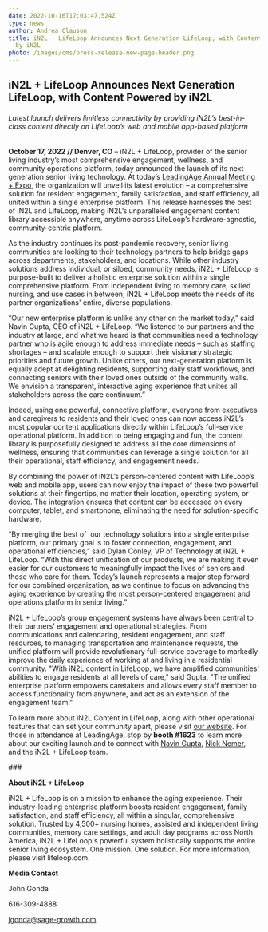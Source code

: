 ```yaml
---
date: 2022-10-16T17:03:47.524Z
type: news
author: Andrea Clauson
title: iN2L + LifeLoop Announces Next Generation LifeLoop, with Content Powered
  by iN2L
photo: /images/cms/press-release-new-page-header.png
---
```


## **iN2L + LifeLoop Announces Next Generation LifeLoop, with Content Powered by iN2L**

###### _Latest launch delivers limitless connectivity by providing iN2L’s best-in-class content directly on LifeLoop’s web and mobile app-based platform_

**October 17, 2022 // Denver, CO** – iN2L + LifeLoop, provider of the senior living industry’s most comprehensive engagement, wellness, and community operations platform, today announced the launch of its next generation senior living technology. At today’s [LeadingAge Annual Meeting + Expo](https://www.leadingageannualmeeting.org/index?_ga=2.133406030.1919421474.1665085050-915282721.1665085050), the organization will unveil its latest evolution – a comprehensive solution for resident engagement, family satisfaction, and staff efficiency, all united within a single enterprise platform. This release harnesses the best of iN2L and LifeLoop, making iN2L’s unparalleled engagement content library accessible anywhere, anytime across LifeLoop’s hardware-agnostic, community-centric platform.

As the industry continues its post-pandemic recovery, senior living communities are looking to their technology partners to help bridge gaps across departments, stakeholders, and locations. While other industry solutions address individual, or siloed, community needs, iN2L + LifeLoop is purpose-built to deliver a holistic enterprise solution within a single comprehensive platform. From independent living to memory care, skilled nursing, and use cases in between, iN2L + LifeLoop meets the needs of its partner organizations' entire, diverse populations.

“Our new enterprise platform is unlike any other on the market today,” said Navin Gupta, CEO of iN2L + LifeLoop. “We listened to our partners and the industry at large, and what we heard is that communities need a technology partner who is agile enough to address immediate needs – such as staffing shortages – and scalable enough to support their visionary strategic priorities and future growth. Unlike others, our next-generation platform is equally adept at delighting residents, supporting daily staff workflows, and connecting seniors with their loved ones outside of the community walls. We envision a transparent, interactive aging experience that unites all stakeholders across the care continuum.”

Indeed, using one powerful, connective platform, everyone from executives and caregivers to residents and their loved ones can now access iN2L’s most popular content applications directly within LifeLoop’s full-service operational platform. In addition to being engaging and fun, the content library is purposefully designed to address all the core dimensions of wellness, ensuring that communities can leverage a single solution for all their operational, staff efficiency, and engagement needs.

By combining the power of iN2L’s person-centered content with LifeLoop’s web and mobile app, users can now enjoy the impact of these two powerful solutions at their fingertips, no matter their location, operating system, or device. The integration ensures that content can be accessed on every computer, tablet, and smartphone, eliminating the need for solution-specific hardware.

“By merging the best of  our technology solutions into a single enterprise platform, our primary goal is to foster connection, engagement, and operational efficiencies,” said Dylan Conley, VP of Technology at iN2L + LifeLoop. “With this direct unification of our products, we are making it even easier for our customers to meaningfully impact the lives of seniors and those who care for them. Today’s launch represents a major step forward for our combined organization, as we continue to focus on advancing the aging experience by creating the most person-centered engagement and operations platform in senior living.”

iN2L + LifeLoop’s group engagement systems have always been central to their partners’ engagement and operational strategies. From communications and calendaring, resident engagement, and staff resources, to managing transportation and maintenance requests, the unified platform will provide revolutionary full-service coverage to markedly improve the daily experience of working at and living in a residential community. "With iN2L content in LifeLoop, we have amplified communities' abilities to engage residents at all levels of care," said Gupta. "The unified enterprise platform empowers caretakers and allows every staff member to access functionality from anywhere, and act as an extension of the engagement team."

To learn more about iN2L Content in LifeLoop, along with other operational features that can set your community apart, please visit [our website](https://hubs.ly/Q01psMFF0). For those in attendance at LeadingAge, stop by **booth #1623** to learn more about our exciting launch and to connect with [Navin Gupta](https://www.linkedin.com/in/navinguptafl/), [Nick Nemer](https://www.linkedin.com/in/nick-nemer-95324627/), and the iN2L + LifeLoop team.

\###

**About iN2L + LifeLoop**

iN2L + LifeLoop is on a mission to enhance the aging experience. Their industry-leading enterprise platform boosts resident engagement, family satisfaction, and staff efficiency, all within a singular, comprehensive solution. Trusted by 4,500+ nursing homes, assisted and independent living communities, memory care settings, and adult day programs across North America, iN2L + LifeLoop's powerful system holistically supports the entire senior living ecosystem. One mission. One solution. For more information, please visit lifeloop.com.

**Media Contact**

John Gonda

616-309-4888

[jgonda@sage-growth.com](mailto:jgonda@sage-growth.com)
